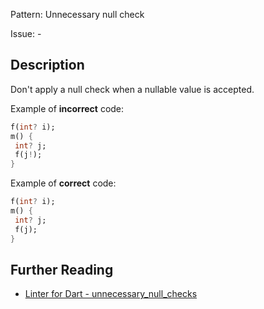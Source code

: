 Pattern: Unnecessary null check

Issue: -

## Description

Don't apply a null check when a nullable value is accepted.

Example of **incorrect** code:

```dart
f(int? i);
m() {
 int? j;
 f(j!);
}

```

Example of **correct** code:

```dart
f(int? i);
m() {
 int? j;
 f(j);
}
```

## Further Reading

* [Linter for Dart - unnecessary_null_checks](https://dart-lang.github.io/linter/lints/unnecessary_null_checks.html)